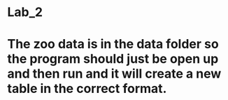 # Lab_2
# The zoo data is in the data folder so the program should just be open up and then run and it will create a new table in the correct format.